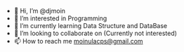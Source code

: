 - 👋 Hi, I’m @djmoin
- 👀 I’m interested in Programming 
- 🌱 I’m currently learning Data Structure and DataBase 
- 💞️ I’m looking to collaborate on (Currently not interested)
- 📫 How to reach me moinulacps@gmail.com

<!---
djmoin/djmoin is a ✨ special ✨ repository because its `README.md` (this file) appears on your GitHub profile.
You can click the Preview link to take a look at your changes.
--->

